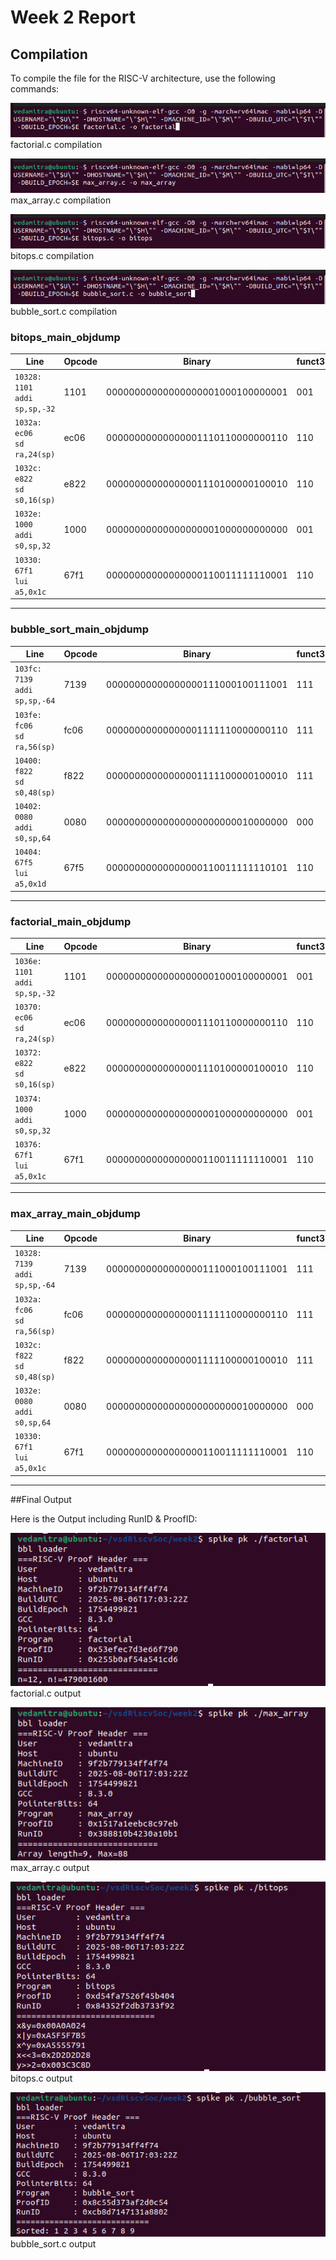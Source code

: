 # Week 2 Report

## Compilation

To compile the file for the RISC-V architecture, use the following commands:

![factorial.c compilation](./pictures/factorial_compile.png)
factorial.c compilation 

![max_array.c compilation](./pictures/max_array_compile.png)
max_array.c compilation

![bitops.c compilation](./pictures/bitops_compile.png)
bitops.c compilation

![bubble_sort.c compilation](./pictures/bubble_sort_compile.png)
bubble_sort.c compilation

### **bitops_main_objdump**

| Line | Opcode | Binary | funct3 | funct7 | rd  | rs1 | rs2 | Description |
|------|--------|--------|--------|--------|-----|-----|-----|-------------|
| `10328:	1101                	addi	sp,sp,-32` | 1101 | 00000000000000000001000100000001 | 001 | 0000000 | sp | sp | — | sp = sp + -32 |
| `1032a:	ec06                	sd	ra,24(sp)` | ec06 | 00000000000000001110110000000110 | 110 | 0000000 | — | sp | ra | MEM[sp + offset] = ra |
| `1032c:	e822                	sd	s0,16(sp)` | e822 | 00000000000000001110100000100010 | 110 | 0000000 | — | sp | s0 | MEM[sp + offset] = s0 |
| `1032e:	1000                	addi	s0,sp,32` | 1000 | 00000000000000000001000000000000 | 001 | 0000000 | s0 | sp | — | s0 = sp + 32 |
| `10330:	67f1                	lui	a5,0x1c` | 67f1 | 00000000000000000110011111110001 | 110 | 0000000 | — | — | — | a5 = 0x1c << 12 |

---

### **bubble_sort_main_objdump**

| Line | Opcode | Binary | funct3 | funct7 | rd  | rs1 | rs2 | Description |
|------|--------|--------|--------|--------|-----|-----|-----|-------------|
| `103fc:	7139                	addi	sp,sp,-64` | 7139 | 00000000000000000111000100111001 | 111 | 0000000 | sp | sp | — | sp = sp + -64 |
| `103fe:	fc06                	sd	ra,56(sp)` | fc06 | 00000000000000001111110000000110 | 111 | 0000000 | — | sp | ra | MEM[sp + offset] = ra |
| `10400:	f822                	sd	s0,48(sp)` | f822 | 00000000000000001111100000100010 | 111 | 0000000 | — | sp | s0 | MEM[sp + offset] = s0 |
| `10402:	0080                	addi	s0,sp,64` | 0080 | 00000000000000000000000010000000 | 000 | 0000000 | s0 | sp | — | s0 = sp + 64 |
| `10404:	67f5                	lui	a5,0x1d` | 67f5 | 00000000000000000110011111110101 | 110 | 0000000 | — | — | — | a5 = 0x1d << 12 |

---

### **factorial_main_objdump**

| Line | Opcode | Binary | funct3 | funct7 | rd  | rs1 | rs2 | Description |
|------|--------|--------|--------|--------|-----|-----|-----|-------------|
| `1036e:	1101                	addi	sp,sp,-32` | 1101 | 00000000000000000001000100000001 | 001 | 0000000 | sp | sp | — | sp = sp + -32 |
| `10370:	ec06                	sd	ra,24(sp)` | ec06 | 00000000000000001110110000000110 | 110 | 0000000 | — | sp | ra | MEM[sp + offset] = ra |
| `10372:	e822                	sd	s0,16(sp)` | e822 | 00000000000000001110100000100010 | 110 | 0000000 | — | sp | s0 | MEM[sp + offset] = s0 |
| `10374:	1000                	addi	s0,sp,32` | 1000 | 00000000000000000001000000000000 | 001 | 0000000 | s0 | sp | — | s0 = sp + 32 |
| `10376:	67f1                	lui	a5,0x1c` | 67f1 | 00000000000000000110011111110001 | 110 | 0000000 | — | — | — | a5 = 0x1c << 12 |

---

### **max_array_main_objdump**

| Line | Opcode | Binary | funct3 | funct7 | rd  | rs1 | rs2 | Description |
|------|--------|--------|--------|--------|-----|-----|-----|-------------|
| `10328:	7139                	addi	sp,sp,-64` | 7139 | 00000000000000000111000100111001 | 111 | 0000000 | sp | sp | — | sp = sp + -64 |
| `1032a:	fc06                	sd	ra,56(sp)` | fc06 | 00000000000000001111110000000110 | 111 | 0000000 | — | sp | ra | MEM[sp + offset] = ra |
| `1032c:	f822                	sd	s0,48(sp)` | f822 | 00000000000000001111100000100010 | 111 | 0000000 | — | sp | s0 | MEM[sp + offset] = s0 |
| `1032e:	0080                	addi	s0,sp,64` | 0080 | 00000000000000000000000010000000 | 000 | 0000000 | s0 | sp | — | s0 = sp + 64 |
| `10330:	67f1                	lui	a5,0x1c` | 67f1 | 00000000000000000110011111110001 | 110 | 0000000 | — | — | — | a5 = 0x1c << 12 |

---

##Final Output

Here is the Output including RunID & ProofID:

![factorial.c output](./pictures/factorial_output.png)
factorial.c output 

![max_array.c output](./pictures/max_array_output.png)
max_array.c output

![bitops.c output](./pictures/bitops_output.png)
bitops.c output

![bubble_sort.c output](./pictures/bubble_sort_output.png)
bubble_sort.c output


